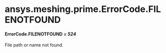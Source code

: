 # ansys.meshing.prime.ErrorCode.FILENOTFOUND



#### ErrorCode.FILENOTFOUND *= 524*

File path or name not found.

<!-- !! processed by numpydoc !! -->
